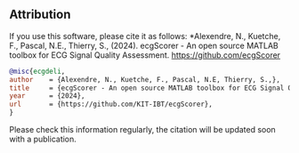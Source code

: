 ## Attribution

If you use this software, please cite it as follows:
*Alexendre, N., Kuetche, F., Pascal, N.E., Thierry, S., (2024). ecgScorer - An open source MATLAB toolbox for ECG Signal Quality Assessment. https://github.com/ecgScorer
```bibtex
@misc{ecgdeli,
author    = {Alexendre, N., Kuetche, F., Pascal, N.E, Thierry, S.,},
title     = {ecgScorer - An open source MATLAB toolbox for ECG Signal Quality Assessment},
year      = {2024},
url       = {https://github.com/KIT-IBT/ecgScorer},
}
```

Please check this information regularly, the citation will be updated soon with a publication.
